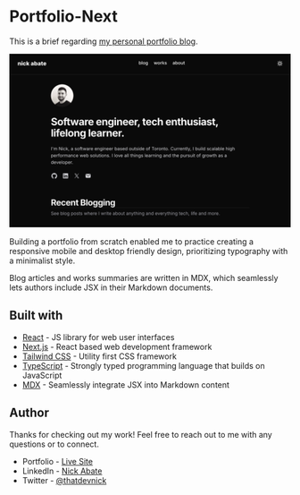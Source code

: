 # Portfolio-Next

This is a brief regarding [my personal portfolio blog](https://nickabate.dev).  

![Demo screenshot](./public/images/projects/portfolio.png)

Building a portfolio from scratch enabled me to practice creating a responsive mobile and desktop friendly design, prioritizing typography with a minimalist style.

Blog articles and works summaries are written in MDX, which seamlessly lets authors include JSX in their Markdown documents.

## Built with

- [React](https://reactjs.org/) - JS library for web user interfaces
- [Next.js](https://nextjs.org/) - React based web development framework
- [Tailwind CSS](https://tailwindcss.com/) - Utility first CSS framework
- [TypeScript](https://www.typescriptlang.org/) - Strongly typed programming language that builds on JavaScript
- [MDX](https://mdxjs.com/) - Seamlessly integrate JSX into Markdown content

## Author

Thanks for checking out my work! Feel free to reach out to me with any questions or to connect.

- Portfolio - [Live Site](https://nickabate.dev/)
- LinkedIn - [Nick Abate](https://www.linkedin.com/in/nick-abate/)
- Twitter - [@thatdevnick](https://twitter.com/thatdevnick)
